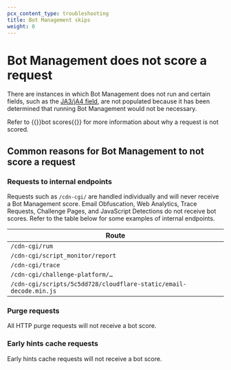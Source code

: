 ```yaml
---
pcx_content_type: troubleshooting
title: Bot Management skips
weight: 0
---
```


# Bot Management does not score a request

There are instances in which Bot Management does not run and certain fields, such as the [JA3/jA4 field](/bots/concepts/ja3-ja4-fingerprint/), are not populated because it has been determined that running Bot Management would not be necessary.

Refer to {{<glossary-tooltip term_id="bot score" link="/bots/concepts/bot-score/#not-computed">}}bot scores{{</glossary-tooltip>}} for more information about why a request is not scored. 

## Common reasons for Bot Management to not score a request

### Requests to internal endpoints

Requests such as `/cdn-cgi/` are handled individually and will never receive a Bot Management score. Email Obfuscation, Web Analytics, Trace Requests, Challenge Pages, and JavaScript Detections do not receive bot scores. Refer to the table below for some examples of internal endpoints.

| Route |
| --- |
| `/cdn-cgi/rum` |
| `/cdn-cgi/script_monitor/report` |
| `/cdn-cgi/trace` |
| `/cdn-cgi/challenge-platform/…` |
| `/cdn-cgi/scripts/5c5dd728/cloudflare-static/email-decode.min.js` |

### Purge requests

All HTTP purge requests will not receive a bot score.

### Early hints cache requests

Early hints cache requests will not receive a bot score.
